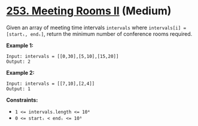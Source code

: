 # [253. Meeting Rooms II][link] (Medium)

[link]: https://leetcode.com/problems/meeting-rooms-ii/

Given an array of meeting time intervals `intervals` where `intervals[i] = [startᵢ, endᵢ]`, return
the minimum number of conference rooms required.

**Example 1:**

```
Input: intervals = [[0,30],[5,10],[15,20]]
Output: 2
```

**Example 2:**

```
Input: intervals = [[7,10],[2,4]]
Output: 1
```

**Constraints:**

- `1 <= intervals.length <= 10⁴`
- `0 <= startᵢ < endᵢ <= 10⁶`
